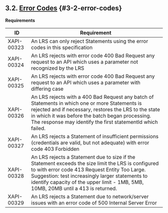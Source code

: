 ## 3.2. [Error Codes](https://github.com/adlnet/xAPI-Spec/blob/1.0.3/xAPI-Communication.md#errorcodes) {#3-2-error-codes}

**Requirements**

| **ID** | **Requirement** |
| --- | --- |
| XAPI-00323 | An LRS can only reject Statements using the error codes in this specification |
| XAPI-00324 | An LRS rejects with error code 400 Bad Request any request to an API which uses a parameter not recognized by the LRS |
| XAPI-00325 | An LRS rejects with error code 400 Bad Request any request to an API which uses a parameter with differing case |
| XAPI-00326 | An LRS rejects with a 400 Bad Request any batch of Statements in which one or more Statements is rejected and if necessary, restores the LRS to the state in which it was before the batch began processing. The response may identify the first statementId which failed. |
| XAPI-00327 | An LRS rejects a Statement of insufficient permissions (credentials are valid, but not adequate) with error code 403 Forbidden |
| XAPI-00328 | An LRS rejects a Statement due to size if the Statement exceeds the size limit the LRS is configured to with error code 413 Request Entity Too Large. Suggestion: test increasingly larger statements to identify capacity of the upper limit - 1MB, 5MB, 10MB, 20MB until a 413 is returned. |
| XAPI-00329 | An LRS rejects a Statement due to network/server issues with an error code of 500 Internal Server Error |